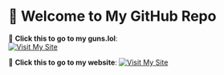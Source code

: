 # 👋 Welcome to My GitHub Repo

🚀 **Click this to go to my guns.lol**:  
[![Visit My Site](https://img.shields.io/badge/visit-guns.lol%2Fmeqxs-blue?style=for-the-badge)](https://guns.lol/meqxs)

🚀 **Click this to go to my website**:
[![Visit My Site](https://img.shields.io/badge/visit-guns.lol%2Fmeqxs-blue?style=for-the-badge)](https://meqxs.github.io/Meqxs/)
